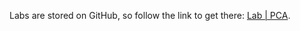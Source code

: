 <br><br>

Labs are stored on GitHub, so follow the link to get there: [Lab | PCA](https://github.com/data-bootcamp-v4/lab-w10-pca.git).
